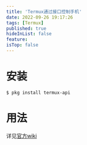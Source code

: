 ```yaml
---
title: 'Termux通过接口控制手机'
date: 2022-09-26 19:17:26
tags: [Termux]
published: true
hideInList: false
feature: 
isTop: false
---
```

# 安装

```shell
$ pkg install termux-api
```

# 用法

详见[官方wiki](https://wiki.termux.com/wiki/Termux:API)